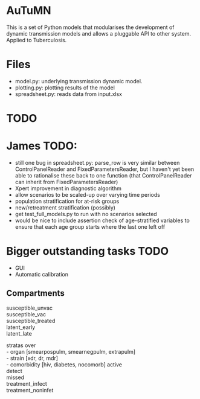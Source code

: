   
AuTuMN  
======  
  
This is a set of Python models that modularises the development of dynamic transmission models and allows a
pluggable API to other system. Applied to Tuberculosis.

# Files
  
- model.py: underlying transmission dynamic model.  
- plotting.py: plotting results of the model  
- spreadsheet.py: reads data from input.xlsx  


# TODO  
  
# James TODO:
- still one bug in spreadsheet.py: parse_row is very similar between
    ControlPanelReader and FixedParametersReader, but I haven't yet
    been able to rationalise these back to one function (that
    ControlPanelReader can inherit from FixedParametersReader)
- Xpert improvement in diagnostic algorithm
- allow scenarios to be scaled-up over varying time periods
- population stratification for at-risk groups
- new/retreatment stratification (possibly)
- get test_full_models.py to run with no scenarios selected
- would be nice to include assertion check of age-stratified variables
    to ensure that each age group starts where the last one left off

# Bigger outstanding tasks TODO
- GUI
- Automatic calibration


## Compartments  
  
susceptible_unvac  
susceptible_vac  
susceptible_treated  
latent_early  
latent_late  
  
stratas over   
    - organ [smearpospulm, smearnegpulm, extrapulm]  
    - strain [xdr, dr, mdr]  
    - comorbidity [hiv, diabetes, nocomorb]
active   
detect  
missed  
treatment_infect  
treatment_noninfet

